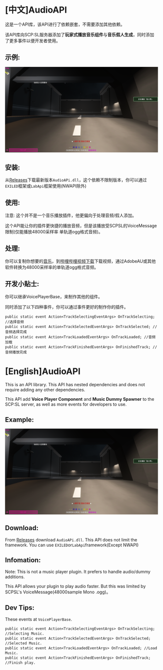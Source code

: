 # [中文]AudioAPI

这是一个API库，该API进行了依赖嵌套，不需要添加其他依赖。

该API库向SCP:SL服务器添加了<b>玩家式播放音乐组件</b>与<b>音乐假人生成</b>，同时添加了更多事件以便开发者使用。

## 示例:

![示例图片](https://github.com/MengXinSheQu/AudioApi/blob/main/Image/Example.png)


## 安装:

从[Releases](https://github.com/MengXinSheQu/AudioApi/releases/latest)下载最新版本`AudioAPi.dll`，这个依赖不限制版本，你可以通过`EXILED`框架或`LabApi`框架使用(NWAPI除外)

## 使用:

注意: 这个并不是一个音乐播放插件，他更偏向于处理音频/假人添加。

这个API能让你的插件更快捷的播放音频，但是该播放受SCPSL的VoiceMessage限制(仅能播放48000采样率 单轨道ogg格式音频)。

## 处理:

你可以复制你想要的[音乐](https://www.bilibili.com/video/BV1ZLrhYtE69)，到[哔哩哔哩视频下载](https://snapany.com/zh/bilibili)下载视频，通过AdobeAU或其他软件转换为48000采样率的单轨道ogg格式音频。

## 开发小贴士:

你可以继承VoicePlayerBase，来制作其他的组件。

同时添加了以下四种事件，你可以通过事件更好的制作你的插件。

```
public static event Action<TrackSelectingEventArgs> OnTrackSelecting; //选择音频
public static event Action<TrackSelectedEventArgs> OnTrackSelected; //音频选择完成
public static event Action<TrackLoadedEventArgs> OnTrackLoaded; //音频加载
public static event Action<TrackFinishedEventArgs> OnFinishedTrack; //音频播放完成
```

# [English]AudioAPI

This is an API library. This API has nested dependencies and does not require adding any other dependencies.

This API add <b>Voice Player Component</b> and <b>Music Dummy Spawner</b> to the SCP:SL server, as well as more events for developers to use.


## Example:

![Example Image](https://github.com/MengXinSheQu/AudioApi/blob/main/Image/Example.png)


## Download:

From [Releases](https://github.com/MengXinSheQu/AudioApi/releases/latest) download ```AudioAPi.dll```. This API does not limit the framework. You can use ```EXILED```or```LabApi```framework(Except NWAPI)

## Infomation:

Note: This is not a music player plugin. It prefers to handle audio/dummy additions.

This API allows your plugin to play audio faster. But this was limited by SCPSL's VoiceMessage(48000sample Mono .ogg)。

## Dev Tips:

These events at ```VoicePlayerBase```.

```
public static event Action<TrackSelectingEventArgs> OnTrackSelecting; //Selecting Music.
public static event Action<TrackSelectedEventArgs> OnTrackSelected; //Selected Music.
public static event Action<TrackLoadedEventArgs> OnTrackLoaded; //Load Music.
public static event Action<TrackFinishedEventArgs> OnFinishedTrack; //Finish play.
```


